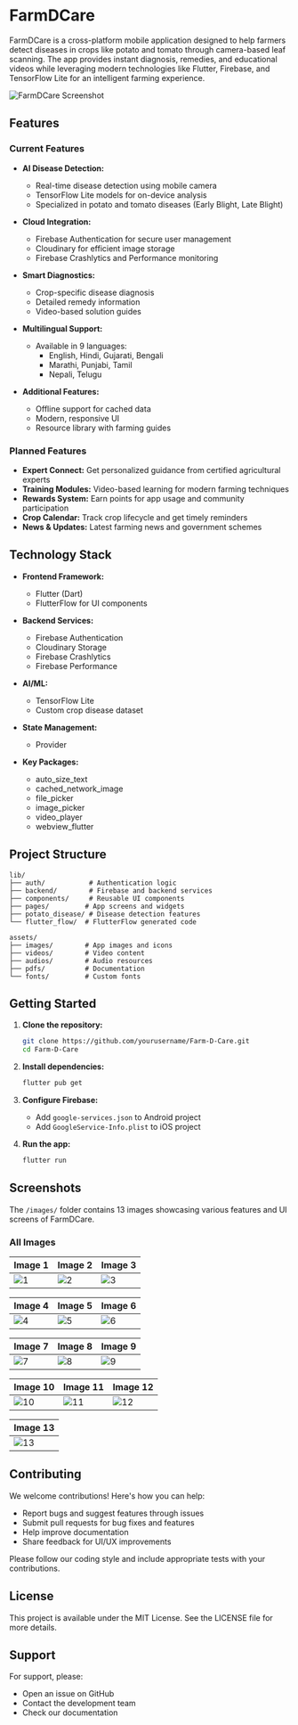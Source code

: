 # FarmDCare

FarmDCare is a cross-platform mobile application designed to help farmers detect diseases in crops like potato and tomato through camera-based leaf scanning. The app provides instant diagnosis, remedies, and educational videos while leveraging modern technologies like Flutter, Firebase, and TensorFlow Lite for an intelligent farming experience.

![FarmDCare Screenshot](https://github.com/manishkumar632/Farm-D-Care/blob/9558b05b4dd84227d890986db78ae266fb5864fc/images/IMG-20250708-WA0003.jpg)

## Features

### Current Features

- **AI Disease Detection:**

  - Real-time disease detection using mobile camera
  - TensorFlow Lite models for on-device analysis
  - Specialized in potato and tomato diseases (Early Blight, Late Blight)

- **Cloud Integration:**

  - Firebase Authentication for secure user management
  - Cloudinary for efficient image storage
  - Firebase Crashlytics and Performance monitoring

- **Smart Diagnostics:**

  - Crop-specific disease diagnosis
  - Detailed remedy information
  - Video-based solution guides

- **Multilingual Support:**

  - Available in 9 languages:
    - English, Hindi, Gujarati, Bengali
    - Marathi, Punjabi, Tamil
    - Nepali, Telugu

- **Additional Features:**
  - Offline support for cached data
  - Modern, responsive UI
  - Resource library with farming guides

### Planned Features

- **Expert Connect:** Get personalized guidance from certified agricultural experts
- **Training Modules:** Video-based learning for modern farming techniques
- **Rewards System:** Earn points for app usage and community participation
- **Crop Calendar:** Track crop lifecycle and get timely reminders
- **News & Updates:** Latest farming news and government schemes

## Technology Stack

- **Frontend Framework:**
  - Flutter (Dart)
  - FlutterFlow for UI components
- **Backend Services:**

  - Firebase Authentication
  - Cloudinary Storage
  - Firebase Crashlytics
  - Firebase Performance

- **AI/ML:**

  - TensorFlow Lite
  - Custom crop disease dataset

- **State Management:**

  - Provider

- **Key Packages:**
  - auto_size_text
  - cached_network_image
  - file_picker
  - image_picker
  - video_player
  - webview_flutter

## Project Structure

```
lib/
├── auth/           # Authentication logic
├── backend/        # Firebase and backend services
├── components/     # Reusable UI components
├── pages/         # App screens and widgets
├── potato_disease/ # Disease detection features
└── flutter_flow/  # FlutterFlow generated code

assets/
├── images/        # App images and icons
├── videos/        # Video content
├── audios/        # Audio resources
├── pdfs/          # Documentation
└── fonts/         # Custom fonts
```

## Getting Started

1. **Clone the repository:**

   ```bash
   git clone https://github.com/yourusername/Farm-D-Care.git
   cd Farm-D-Care
   ```

2. **Install dependencies:**

   ```bash
   flutter pub get
   ```

3. **Configure Firebase:**

   - Add `google-services.json` to Android project
   - Add `GoogleService-Info.plist` to iOS project

4. **Run the app:**
   ```bash
   flutter run
   ```

## Screenshots

The `/images/` folder contains 13 images showcasing various features and UI screens of FarmDCare.

### All Images

| Image 1                                                                                                                          | Image 2                                                                                                                          | Image 3                                                                                                                          |
| -------------------------------------------------------------------------------------------------------------------------------- | -------------------------------------------------------------------------------------------------------------------------------- | -------------------------------------------------------------------------------------------------------------------------------- |
| ![1](https://github.com/manishkumar632/Farm-D-Care/blob/9558b05b4dd84227d890986db78ae266fb5864fc/images/IMG-20250708-WA0003.jpg) | ![2](https://github.com/manishkumar632/Farm-D-Care/blob/9558b05b4dd84227d890986db78ae266fb5864fc/images/IMG-20250708-WA0004.jpg) | ![3](https://github.com/manishkumar632/Farm-D-Care/blob/9558b05b4dd84227d890986db78ae266fb5864fc/images/IMG-20250708-WA0005.jpg) |

| Image 4                                                                                                                          | Image 5                                                                                                                          | Image 6                                                                                                                          |
| -------------------------------------------------------------------------------------------------------------------------------- | -------------------------------------------------------------------------------------------------------------------------------- | -------------------------------------------------------------------------------------------------------------------------------- |
| ![4](https://github.com/manishkumar632/Farm-D-Care/blob/9558b05b4dd84227d890986db78ae266fb5864fc/images/IMG-20250708-WA0006.jpg) | ![5](https://github.com/manishkumar632/Farm-D-Care/blob/9558b05b4dd84227d890986db78ae266fb5864fc/images/IMG-20250708-WA0007.jpg) | ![6](https://github.com/manishkumar632/Farm-D-Care/blob/9558b05b4dd84227d890986db78ae266fb5864fc/images/IMG-20250708-WA0008.jpg) |

| Image 7                                                                                                                          | Image 8                                                                                                                          | Image 9                                                                                                                          |
| -------------------------------------------------------------------------------------------------------------------------------- | -------------------------------------------------------------------------------------------------------------------------------- | -------------------------------------------------------------------------------------------------------------------------------- |
| ![7](https://github.com/manishkumar632/Farm-D-Care/blob/9558b05b4dd84227d890986db78ae266fb5864fc/images/IMG-20250708-WA0009.jpg) | ![8](https://github.com/manishkumar632/Farm-D-Care/blob/9558b05b4dd84227d890986db78ae266fb5864fc/images/IMG-20250708-WA0010.jpg) | ![9](https://github.com/manishkumar632/Farm-D-Care/blob/9558b05b4dd84227d890986db78ae266fb5864fc/images/IMG-20250708-WA0011.jpg) |

| Image 10                                                                                                                          | Image 11                                                                                                                          | Image 12                                                                                                                          |
| --------------------------------------------------------------------------------------------------------------------------------- | --------------------------------------------------------------------------------------------------------------------------------- | --------------------------------------------------------------------------------------------------------------------------------- |
| ![10](https://github.com/manishkumar632/Farm-D-Care/blob/9558b05b4dd84227d890986db78ae266fb5864fc/images/IMG-20250708-WA0012.jpg) | ![11](https://github.com/manishkumar632/Farm-D-Care/blob/9558b05b4dd84227d890986db78ae266fb5864fc/images/IMG-20250708-WA0013.jpg) | ![12](https://github.com/manishkumar632/Farm-D-Care/blob/9558b05b4dd84227d890986db78ae266fb5864fc/images/IMG-20250708-WA0014.jpg) |

| Image 13                                                                                                                          |
| --------------------------------------------------------------------------------------------------------------------------------- |
| ![13](https://github.com/manishkumar632/Farm-D-Care/blob/9558b05b4dd84227d890986db78ae266fb5864fc/images/IMG-20250708-WA0015.jpg) |

## Contributing

We welcome contributions! Here's how you can help:

- Report bugs and suggest features through issues
- Submit pull requests for bug fixes and features
- Help improve documentation
- Share feedback for UI/UX improvements

Please follow our coding style and include appropriate tests with your contributions.

## License

This project is available under the MIT License. See the LICENSE file for more details.

## Support

For support, please:

- Open an issue on GitHub
- Contact the development team
- Check our documentation
